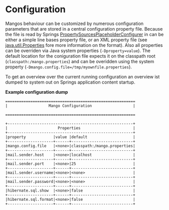 # Configuration

Mangos behaviour can be customized by numerous configuration parameters that are stored in a central configuration property file.
Because the file is read by Springs [PropertySourcesPlaceholderConfigurer](http://docs.spring.io/spring/docs/current/javadoc-api/org/springframework/context/support/PropertySourcesPlaceholderConfigurer.html)
in can be either a simple line bases property file, or an XML property file (see [java.util.Properties](http://docs.oracle.com/javase/8/docs/api/java/util/Properties.html) fore more information on the format).
Also all properties can be overriden via Java system properties (`-Dproperty=value`). The default location for the coniguration file expects it on the classpath root (`classpath:/mango.properties`) and can be overidden using the system property (`-Dmango.config.file=/tmp/myownfile.properties`).


To get an overview over the current running configuration an overview ist dumped to system out on Springs application content startup.

**Example configuration dump**

```
=========================================================
|                  Mango Configuration                  |

=========================================================

+-------------------------------------------------------+
|                      Properties                       |
+-------------------------------------------------------+
|property            |value |default                    |
+--------------------+------+---------------------------+
|mango.config.file   |<none>|classpath:/mango.properties|
+--------------------+------+---------------------------+
|mail.sender.host    |<none>|localhost                  |
+--------------------+------+---------------------------+
|mail.sender.port    |<none>|25                         |
+--------------------+------+---------------------------+
|mail.sender.username|<none>|<none>                     |
+--------------------+------+---------------------------+
|mail.sender.password|<none>|<none>                     |
+--------------------+------+---------------------------+
|hibernate.sql.show  |<none>|false                      |
+--------------------+------+---------------------------+
|hibernate.sql.format|<none>|false                      |
+--------------------+------+---------------------------+

```
